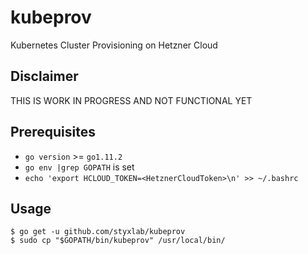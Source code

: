 # kubeprov
Kubernetes Cluster Provisioning on Hetzner Cloud

## Disclaimer 

THIS IS WORK IN PROGRESS AND NOT FUNCTIONAL YET

## Prerequisites

- `go version` >= `go1.11.2`
- `go env |grep GOPATH` is set
- `echo 'export HCLOUD_TOKEN=<HetznerCloudToken>\n' >> ~/.bashrc`

## Usage

```
$ go get -u github.com/styxlab/kubeprov
$ sudo cp "$GOPATH/bin/kubeprov" /usr/local/bin/
```

